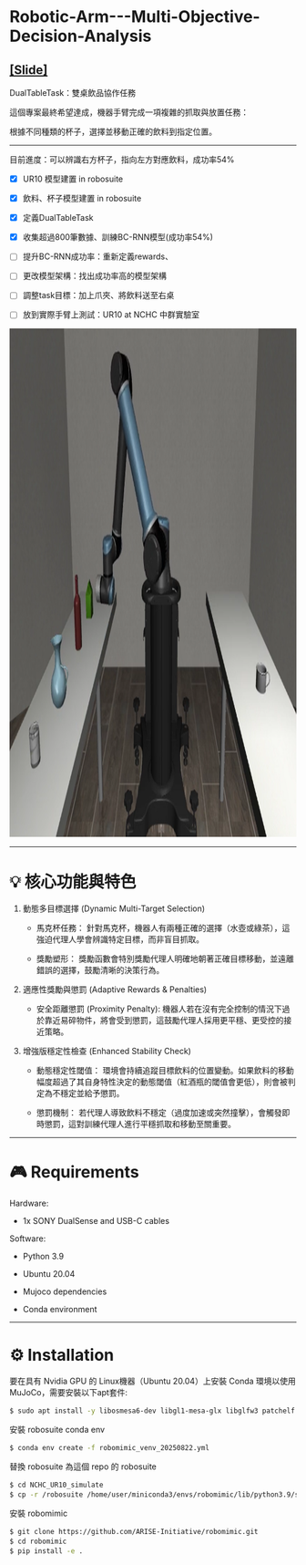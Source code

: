 # Robotic-Arm---Multi-Objective-Decision-Analysis
## [[Slide]](https://www.canva.com/design/DAGvc9sjo8s/z4u2r4PJSDfkwV5MqeJ0Yw/view?utm_content=DAGvc9sjo8s&utm_campaign=designshare&utm_medium=link2&utm_source=uniquelinks&utlId=h72de002832#1 "link") 
DualTableTask：雙桌飲品協作任務

這個專案最終希望達成，機器手臂完成一項複雜的抓取與放置任務：

根據不同種類的杯子，選擇並移動正確的飲料到指定位置。

* * *

目前進度：可以辨識右方杯子，指向左方對應飲料，成功率54%


 - [x] UR10 模型建置 in robosuite
 - [x] 飲料、杯子模型建置 in robosuite
 - [x] 定義DualTableTask
 - [x] 收集超過800筆數據、訓練BC-RNN模型(成功率54%)
 - [ ] 提升BC-RNN成功率：重新定義rewards、
 - [ ] 更改模型架構：找出成功率高的模型架構
 - [ ] 調整task目標：加上爪夾、將飲料送至右桌
 - [ ] 放到實際手臂上測試：UR10 at NCHC 中群實驗室


<img width="1519" height="892" alt="image" src="Dualtabletask.png" />

---

# 💡 核心功能與特色
1. 動態多目標選擇 (Dynamic Multi-Target Selection)
   
   * 馬克杯任務： 針對馬克杯，機器人有兩種正確的選擇（水壺或綠茶），這強迫代理人學會辨識特定目標，而非盲目抓取。

   * 獎勵塑形： 獎勵函數會特別獎勵代理人明確地朝著正確目標移動，並遠離錯誤的選擇，鼓勵清晰的決策行為。

2. 適應性獎勵與懲罰 (Adaptive Rewards & Penalties)

   * 安全距離懲罰 (Proximity Penalty): 機器人若在沒有完全控制的情況下過於靠近易碎物件，將會受到懲罰，這鼓勵代理人採用更平穩、更受控的接近策略。

3. 增強版穩定性檢查 (Enhanced Stability Check)
   
   * 動態穩定性閾值： 環境會持續追蹤目標飲料的位置變動。如果飲料的移動幅度超過了其自身特性決定的動態閾值（紅酒瓶的閾值會更低），則會被判定為不穩定並給予懲罰。

   * 懲罰機制： 若代理人導致飲料不穩定（過度加速或突然撞擊），會觸發即時懲罰，這對訓練代理人進行平穩抓取和移動至關重要。

---

# 🎮 Requirements
Hardware:

   - 1x SONY DualSense and USB-C cables

Software:

   - Python 3.9

   - Ubuntu 20.04

   - Mujoco dependencies

   - Conda environment

---

# ⚙️ Installation
要在具有 Nvidia GPU 的 Linux機器（Ubuntu 20.04）上安裝 Conda 環境以使用 MuJoCo，需要安裝以下apt套件:
```Bash
$ sudo apt install -y libosmesa6-dev libgl1-mesa-glx libglfw3 patchelf
```

安裝 robosuite conda env
```Bash
$ conda env create -f robomimic_venv_20250822.yml
```

替換 robosuite 為這個 repo 的 robosuite
```Bash
$ cd NCHC_UR10_simulate
$ cp -r /robosuite /home/user/miniconda3/envs/robomimic/lib/python3.9/site-packages
```

安裝 robomimic
```Bash
$ git clone https://github.com/ARISE-Initiative/robomimic.git
$ cd robomimic
$ pip install -e .
```

